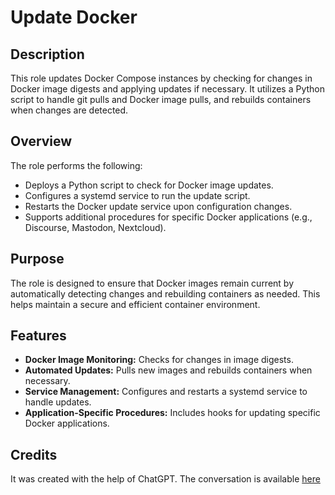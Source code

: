 # Update Docker

## Description

This role updates Docker Compose instances by checking for changes in Docker image digests and applying updates if necessary. It utilizes a Python script to handle git pulls and Docker image pulls, and rebuilds containers when changes are detected.

## Overview

The role performs the following:
- Deploys a Python script to check for Docker image updates.
- Configures a systemd service to run the update script.
- Restarts the Docker update service upon configuration changes.
- Supports additional procedures for specific Docker applications (e.g., Discourse, Mastodon, Nextcloud).

## Purpose

The role is designed to ensure that Docker images remain current by automatically detecting changes and rebuilding containers as needed. This helps maintain a secure and efficient container environment.

## Features

- **Docker Image Monitoring:** Checks for changes in image digests.
- **Automated Updates:** Pulls new images and rebuilds containers when necessary.
- **Service Management:** Configures and restarts a systemd service to handle updates.
- **Application-Specific Procedures:** Includes hooks for updating specific Docker applications.

## Credits
It was created with the help of ChatGPT. The conversation is available [here](https://chat.openai.com/share/165418b8-25fa-433b-baca-caded941e22a)
